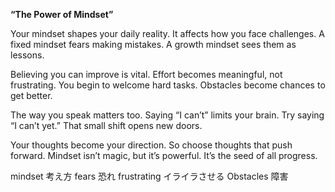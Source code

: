
**“The Power of Mindset”**

Your mindset shapes your daily reality.
It affects how you face challenges.
A fixed mindset fears making mistakes.
A growth mindset sees them as lessons.

Believing you can improve is vital.
Effort becomes meaningful, not frustrating.
You begin to welcome hard tasks.
Obstacles become chances to get better.

The way you speak matters too.
Saying “I can’t” limits your brain.
Try saying “I can’t yet.”
That small shift opens new doors.

Your thoughts become your direction.
So choose thoughts that push forward.
Mindset isn’t magic, but it’s powerful.
It’s the seed of all progress.


mindset	考え方 
fears	恐れ
frustrating	イライラさせる 
Obstacles	障害 